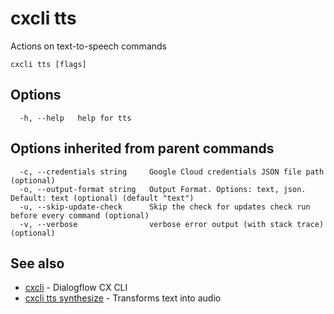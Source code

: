 # cxcli tts

Actions on text-to-speech commands

```
cxcli tts [flags]
```

## Options

```
  -h, --help   help for tts
```

## Options inherited from parent commands

```
  -c, --credentials string     Google Cloud credentials JSON file path (optional)
  -o, --output-format string   Output Format. Options: text, json. Default: text (optional) (default "text")
  -u, --skip-update-check      Skip the check for updates check run before every command (optional)
  -v, --verbose                verbose error output (with stack trace) (optional)
```

## See also

* [cxcli](/cmd/cxcli/)	 - Dialogflow CX CLI
* [cxcli tts synthesize](/cmd/cxcli_tts_synthesize/)	 - Transforms text into audio

